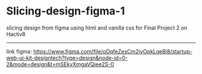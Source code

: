 # Slicing-design-figma-1
slicing design from figma using html and vanilla css for Final Project 2 on Hactiv8

---
link figma: https://www.figma.com/file/oDqfeZesCm2ivOpkLqeBi8/startup-web-ui-kit-designtech?type=design&node-id=0-2&mode=design&t=mSEkyXmgaVQiee2S-0

